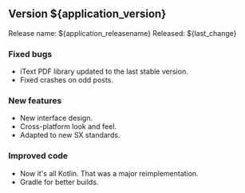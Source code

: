 ## Version ${application_version}
Release name: ${application_releasename}
Released: ${last_change}

### Fixed bugs

* iText PDF library updated to the last stable version.
* Fixed crashes on odd posts.

### New features

* New interface design.
* Cross-platform look and feel.
* Adapted to new SX standards.

### Improved code

* Now it's all Kotlin. That was a major reimplementation.
* Gradle for better builds.